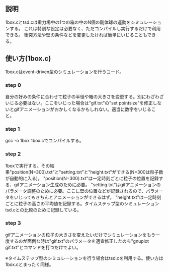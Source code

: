 ## 説明
1box.cとtsd.cは重力場中の1つの箱の中のN個の剛体球の運動をシミュレーションする。
これは特別な設定は必要なく、ただコンパイルし実行するだけで利用できる。
衝突方法や壁の条件などを変更したければ簡単にいじることもできる。

## 使い方(1box.c)
1box.cはevent-driven型のシミュレーションを行うコード。
### step 0
自分の好みの条件に合わせて粒子の半径や箱の大きさを変更する。別にわざわざいじる必要はない。ここをいじった場合は"gif.txt"の"set pointsize"を修正しないとgifアニメーションがおかしくなるかもしれない。適当に数字をいじること。
### step 1
gcc -o 1box 1box.cでコンパイルする。
### step 2
1boxで実行する。その結果"position(N=300).txt"と"setting.txt"と"height.txt"ができる(N=300は粒子数が自動的に入る)。
"position(N=300).txt"は一定時刻ごとに粒子の位置を記録する、gifアニメーション生成のために必要。
"setting.txt"はgifアニメーションのパラメータ調整のために必要。ここに壁の位置などが記録されるので、パラメータをいじってもきちんとアニメーションができるはず。
"height.txt"は一定時刻ごとに粒子の高さの平均値を記録する。タイムステップ型のシミュレーションtsd.cとの比較のために記録している。
### step 3
gifアニメーションの粒子の大きさを変えたいだけでシミュレーションをもう一度するのが面倒な時は"gif.txt"のパラメータを適宜修正したのち"gnuplot gif.txt"とコマンドを打つだけでよい。

※タイムステップ型のシミュレーションを行う場合はtsd.cを利用する。使い方は1box.cとまったく同様。
